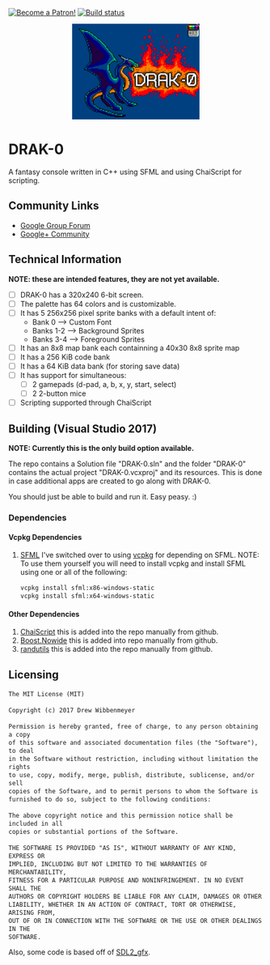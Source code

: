 [![Become a Patron!](https://c5.patreon.com/external/logo/become_a_patron_button.png)](https://www.patreon.com/bePatron?u=4656145)
[![Build status](https://ci.appveyor.com/api/projects/status/v44w7opycn8o56w7?svg=true)](https://ci.appveyor.com/project/drako0812/drak-0)

<img src="DRAK-0-LOGO.png" alt="DRAK-0 Logo" style="position:relative;left:25%;width:50%;image-rendering:crisp-edges;-ms-interpolation-mode:nearest-neighbor;image-render:-webkit-optimize-contrast;image-rendering:-moz-crisp-edges;image-rendering:-o-crisp-edges;" />

# DRAK-0
A fantasy console written in C++ using SFML and using ChaiScript for scripting.

## Community Links
- [Google Group Forum](https://groups.google.com/forum/#!forum/drak-0)
- [Google+ Community](https://plus.google.com/communities/104848103715411845349?sqinv=R2NnUTc1UmNibjRQX1NzeHRrOGZxQW1PTXBGTWln)

## Technical Information

**NOTE: these are intended features, they are not yet available.**

- [ ] DRAK-0 has a 320x240 6-bit screen.
- [ ] The palette has 64 colors and is customizable.
- [ ] It has 5 256x256 pixel sprite banks with a default intent of:
  - Bank 0 --> Custom Font
  - Banks 1-2 --> Background Sprites
  - Banks 3-4 --> Foreground Sprites
- [ ] It has an 8x8 map bank each containning a 40x30 8x8 sprite map
- [ ] It has a 256 KiB code bank
- [ ] It has a 64 KiB data bank (for storing save data)
- [ ] It has support for simultaneous:
  - [ ] 2 gamepads (d-pad, a, b, x, y, start, select)
  - [ ] 2 2-button mice
- [ ] Scripting supported through ChaiScript

## Building (Visual Studio 2017)
**NOTE: Currently this is the only build option available.**

The repo contains a Solution file "DRAK-0.sln" and the folder "DRAK-0" contains the actual project "DRAK-0.vcxproj" and its
resources. This is done in case additional apps are created to go along with DRAK-0.

You should just be able to build and run it. Easy peasy. :)

### Dependencies

#### Vcpkg Dependencies

1. [SFML](https://github.com/SFML/SFML) I've switched over to using [vcpkg](https://github.com/Microsoft/vcpkg) for depending on SFML.
   NOTE: To use them yourself you will need to install vcpkg and install SFML using one or all of the following:

   ```batch
   vcpkg install sfml:x86-windows-static
   vcpkg install sfml:x64-windows-static
   ```

#### Other Dependencies

1. [ChaiScript](https://github.com/ChaiScript/ChaiScript) this is added into the repo manually from github.
2. [Boost.Nowide](https://github.com/artyom-beilis/nowide) this is added into repo manually from github.
3. [randutils](https://gist.github.com/imneme/540829265469e673d045) this is added into the repo manually from github.
 
## Licensing

```
The MIT License (MIT)

Copyright (c) 2017 Drew Wibbenmeyer

Permission is hereby granted, free of charge, to any person obtaining a copy
of this software and associated documentation files (the "Software"), to deal
in the Software without restriction, including without limitation the rights
to use, copy, modify, merge, publish, distribute, sublicense, and/or sell
copies of the Software, and to permit persons to whom the Software is
furnished to do so, subject to the following conditions:

The above copyright notice and this permission notice shall be included in all
copies or substantial portions of the Software.

THE SOFTWARE IS PROVIDED "AS IS", WITHOUT WARRANTY OF ANY KIND, EXPRESS OR
IMPLIED, INCLUDING BUT NOT LIMITED TO THE WARRANTIES OF MERCHANTABILITY,
FITNESS FOR A PARTICULAR PURPOSE AND NONINFRINGEMENT. IN NO EVENT SHALL THE
AUTHORS OR COPYRIGHT HOLDERS BE LIABLE FOR ANY CLAIM, DAMAGES OR OTHER
LIABILITY, WHETHER IN AN ACTION OF CONTRACT, TORT OR OTHERWISE, ARISING FROM,
OUT OF OR IN CONNECTION WITH THE SOFTWARE OR THE USE OR OTHER DEALINGS IN THE
SOFTWARE.
```

Also, some code is based off of [SDL2_gfx](http://www.ferzkopp.net/wordpress/2016/01/02/sdl_gfx-sdl2_gfx/).
